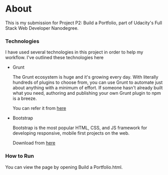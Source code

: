 <h1>About</h1>

<p>This is my submission for Project P2: Build a Portfolio, part of Udacity's Full Stack Web Developer Nanodegree.</p>

<h3>Technologies</h3>
I have used several technologies in this project in order to help my workflow. I've outlined these technologies here
<ul>

<li>Grunt</li>
<p>The Grunt ecosystem is huge and it's growing every day. With literally hundreds of plugins to choose from, you can use Grunt to automate just about anything with a minimum of effort. If someone hasn't already built what you need, authoring and publishing your own Grunt plugin to npm is a breeze.</p>

<p>You can refer it from <a href="https://gruntjs.com/getting-started">here</a></p>

<li>Bootstrap</li>
<p>Bootstrap is the most popular HTML, CSS, and JS framework for developing responsive, mobile first projects on the web.</p>
<p>Download from <a href="http://getbootstrap.com/getting-started/">here</a></p>
</ul>
<h3>How to Run</h3>

You can view the page by opening Build a Portfolio.html.

